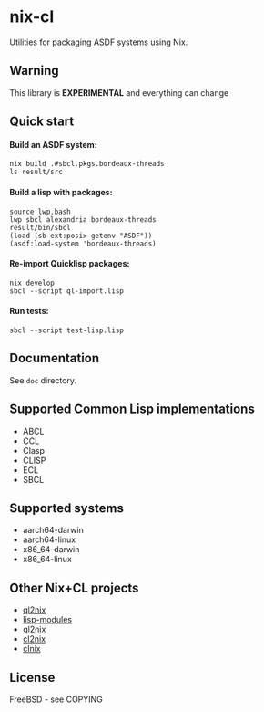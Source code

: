 # nix-cl

Utilities for packaging ASDF systems using Nix.

## Warning
This library is **EXPERIMENTAL** and everything can change

## Quick start

#### Build an ASDF system:

```
nix build .#sbcl.pkgs.bordeaux-threads
ls result/src
```

#### Build a lisp with packages:

```
source lwp.bash
lwp sbcl alexandria bordeaux-threads
result/bin/sbcl
(load (sb-ext:posix-getenv "ASDF"))
(asdf:load-system 'bordeaux-threads)
```

#### Re-import Quicklisp packages:

```
nix develop
sbcl --script ql-import.lisp
```

#### Run tests:

``` shell
sbcl --script test-lisp.lisp
```

## Documentation

See `doc` directory.

## Supported Common Lisp implementations

- ABCL
- CCL
- Clasp
- CLISP
- ECL
- SBCL

## Supported systems

- aarch64-darwin
- aarch64-linux
- x86_64-darwin
- x86_64-linux

## Other Nix+CL projects

- [ql2nix](https://github.com/SquircleSpace/ql2nix)
- [lisp-modules](https://github.com/NixOS/nixpkgs/tree/master/pkgs/development/lisp-modules)
- [ql2nix](https://github.com/jasom/ql2nix)
- [cl2nix](https://github.com/teu5us/cl2nix)
- [clnix](https://git.sr.ht/~remexre/clnix)

## License

FreeBSD - see COPYING
